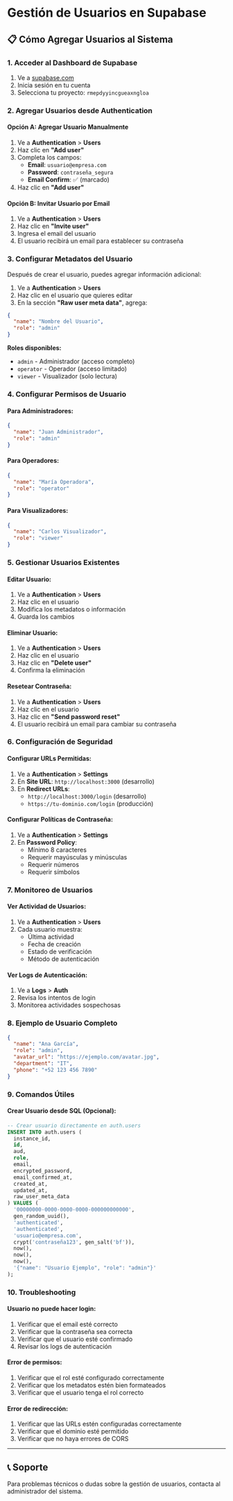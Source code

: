 # Gestión de Usuarios en Supabase

## 📋 **Cómo Agregar Usuarios al Sistema**

### **1. Acceder al Dashboard de Supabase**
1. Ve a [supabase.com](https://supabase.com)
2. Inicia sesión en tu cuenta
3. Selecciona tu proyecto: `rmepdyyincgueaxngloa`

### **2. Agregar Usuarios desde Authentication**

#### **Opción A: Agregar Usuario Manualmente**
1. Ve a **Authentication** > **Users**
2. Haz clic en **"Add user"**
3. Completa los campos:
   - **Email**: `usuario@empresa.com`
   - **Password**: `contraseña_segura`
   - **Email Confirm**: ✅ (marcado)
4. Haz clic en **"Add user"**

#### **Opción B: Invitar Usuario por Email**
1. Ve a **Authentication** > **Users**
2. Haz clic en **"Invite user"**
3. Ingresa el email del usuario
4. El usuario recibirá un email para establecer su contraseña

### **3. Configurar Metadatos del Usuario**

Después de crear el usuario, puedes agregar información adicional:

1. Ve a **Authentication** > **Users**
2. Haz clic en el usuario que quieres editar
3. En la sección **"Raw user meta data"**, agrega:

```json
{
  "name": "Nombre del Usuario",
  "role": "admin"
}
```

**Roles disponibles:**
- `admin` - Administrador (acceso completo)
- `operator` - Operador (acceso limitado)
- `viewer` - Visualizador (solo lectura)

### **4. Configurar Permisos de Usuario**

#### **Para Administradores:**
```json
{
  "name": "Juan Administrador",
  "role": "admin"
}
```

#### **Para Operadores:**
```json
{
  "name": "María Operadora",
  "role": "operator"
}
```

#### **Para Visualizadores:**
```json
{
  "name": "Carlos Visualizador",
  "role": "viewer"
}
```

### **5. Gestionar Usuarios Existentes**

#### **Editar Usuario:**
1. Ve a **Authentication** > **Users**
2. Haz clic en el usuario
3. Modifica los metadatos o información
4. Guarda los cambios

#### **Eliminar Usuario:**
1. Ve a **Authentication** > **Users**
2. Haz clic en el usuario
3. Haz clic en **"Delete user"**
4. Confirma la eliminación

#### **Resetear Contraseña:**
1. Ve a **Authentication** > **Users**
2. Haz clic en el usuario
3. Haz clic en **"Send password reset"**
4. El usuario recibirá un email para cambiar su contraseña

### **6. Configuración de Seguridad**

#### **Configurar URLs Permitidas:**
1. Ve a **Authentication** > **Settings**
2. En **Site URL**: `http://localhost:3000` (desarrollo)
3. En **Redirect URLs**: 
   - `http://localhost:3000/login` (desarrollo)
   - `https://tu-dominio.com/login` (producción)

#### **Configurar Políticas de Contraseña:**
1. Ve a **Authentication** > **Settings**
2. En **Password Policy**:
   - Mínimo 8 caracteres
   - Requerir mayúsculas y minúsculas
   - Requerir números
   - Requerir símbolos

### **7. Monitoreo de Usuarios**

#### **Ver Actividad de Usuarios:**
1. Ve a **Authentication** > **Users**
2. Cada usuario muestra:
   - Última actividad
   - Fecha de creación
   - Estado de verificación
   - Método de autenticación

#### **Ver Logs de Autenticación:**
1. Ve a **Logs** > **Auth**
2. Revisa los intentos de login
3. Monitorea actividades sospechosas

### **8. Ejemplo de Usuario Completo**

```json
{
  "name": "Ana García",
  "role": "admin",
  "avatar_url": "https://ejemplo.com/avatar.jpg",
  "department": "IT",
  "phone": "+52 123 456 7890"
}
```

### **9. Comandos Útiles**

#### **Crear Usuario desde SQL (Opcional):**
```sql
-- Crear usuario directamente en auth.users
INSERT INTO auth.users (
  instance_id,
  id,
  aud,
  role,
  email,
  encrypted_password,
  email_confirmed_at,
  created_at,
  updated_at,
  raw_user_meta_data
) VALUES (
  '00000000-0000-0000-0000-000000000000',
  gen_random_uuid(),
  'authenticated',
  'authenticated',
  'usuario@empresa.com',
  crypt('contraseña123', gen_salt('bf')),
  now(),
  now(),
  now(),
  '{"name": "Usuario Ejemplo", "role": "admin"}'
);
```

### **10. Troubleshooting**

#### **Usuario no puede hacer login:**
1. Verificar que el email esté correcto
2. Verificar que la contraseña sea correcta
3. Verificar que el usuario esté confirmado
4. Revisar los logs de autenticación

#### **Error de permisos:**
1. Verificar que el rol esté configurado correctamente
2. Verificar que los metadatos estén bien formateados
3. Verificar que el usuario tenga el rol correcto

#### **Error de redirección:**
1. Verificar que las URLs estén configuradas correctamente
2. Verificar que el dominio esté permitido
3. Verificar que no haya errores de CORS

---

## 📞 **Soporte**

Para problemas técnicos o dudas sobre la gestión de usuarios, contacta al administrador del sistema.
